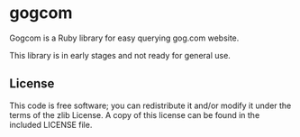 gogcom
============

Gogcom is a Ruby library for easy querying gog.com website.

This library is in early stages and not ready for general use.

## License

This code is free software; you can redistribute it and/or modify it under the terms of the zlib License. A copy of this license can be found in the included LICENSE file.
